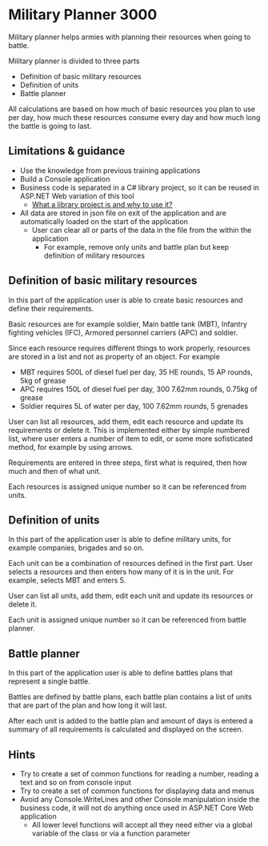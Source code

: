 # Military Planner 3000

Military planner helps armies with planning their resources when going to battle.

Military planner is divided to three parts
- Definition of basic military resources
- Definition of units
- Battle planner

All calculations are based on how much of basic resources you plan to use per day, how much these resources consume every day and how much long the battle is going to last.

## Limitations & guidance

- Use the knowledge from previous training applications
- Build a Console application
- Business code is separated in a C# library project, so it can be reused in ASP.NET Web variation of this tool
	+ [What a library project is and why to use it?](https://www.youtube.com/watch?v=HOpCbl9Ky_g)
- All data are stored in json file on exit of the application and are automatically loaded on the start of the application
	+ User can clear all or parts of the data in the file from the within the application
		* For example, remove only units and battle plan but keep definition of military resources

## Definition of basic military resources

In this part of the application user is able to create basic resources and define their requirements.

Basic resources are for example soldier, Main battle tank (MBT), Infantry fighting vehicles (IFC), Armored personnel carriers (APC) and soldier.

Since each resource requires different things to work properly, resources are stored in a list and not as property of an object.
For example
- MBT requires 500L of diesel fuel per day, 35 HE rounds, 15 AP rounds, 5kg of grease
- APC requires 150L of diesel fuel per day, 300 7.62mm rounds, 0.75kg of grease
- Soldier requires 5L of water per day, 100 7.62mm rounds, 5 grenades

User can list all resources, add them, edit each resource and update its requirements or delete it. This is implemented either by simple numbered list, where user enters a number of item to edit, or some more sofisticated method, for example by using arrows.

Requirements are entered in three steps, first what is required, then how much and then of what unit.

Each resources is assigned unique number so it can be referenced from units.

## Definition of units

In this part of the application user is able to define military units, for example companies, brigades and so on.

Each unit can be a combination of resources defined in the first part. User selects a resources and then enters how many of it is in the unit. For example, selects MBT and enters 5.

User can list all units, add them, edit each unit and update its resources or delete it.

Each unit is assigned unique number so it can be referenced from battle planner.

## Battle planner

In this part of the application user is able to define battles plans that represent a single battle.

Battles are defined by battle plans, each battle plan contains a list of units that are part of the plan and how long it will last.

After each unit is added to the battle plan and amount of days is entered a summary of all requirements is calculated and displayed on the screen.

## Hints

- Try to create a set of common functions for reading a number, reading a text and so on from console input
- Try to create a set of common functions for displaying data and menus
- Avoid any Console.WriteLines and other Console manipulation inside the business code, it will not do anything once used in ASP.NET Core Web application
	+ All lower level functions will accept all they need either via a global variable of the class or via a function parameter
